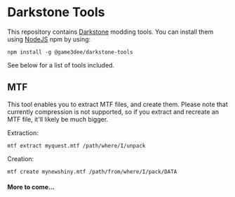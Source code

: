 # Darkstone Tools

This repository contains [Darkstone](https://wikipedia.org/wiki/Darkstone) modding tools. You can install them using [NodeJS](https://nodejs.org) npm by using:

    npm install -g @game3dee/darkstone-tools

See below for a list of tools included.

## MTF

This tool enables you to extract MTF files, and create them. Please note that currently compression is not supported, so if you extract and recreate an MTF file, it'll likely be much bigger.

Extraction:

    mtf extract myquest.mtf /path/where/I/unpack

Creation:

    mtf create mynewshiny.mtf /path/from/where/I/pack/DATA

#### More to come...
